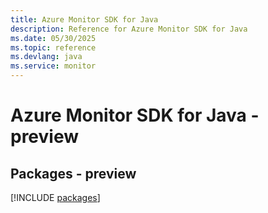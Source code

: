 ```yaml
---
title: Azure Monitor SDK for Java
description: Reference for Azure Monitor SDK for Java
ms.date: 05/30/2025
ms.topic: reference
ms.devlang: java
ms.service: monitor
---
```

# Azure Monitor SDK for Java - preview
## Packages - preview
[!INCLUDE [packages](monitor-index.md)]